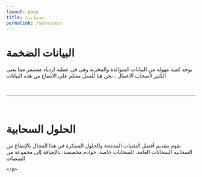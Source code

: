 ```yaml
---
layout: page
title: خدماتنا
permalink: /services/
---
```


<body>

<div class="boxes">
    <h1>البيانات الضخمة</h1>
    <p> يوجد كمية مهولة من البيانات المتوالدة والمخزنة وهي في عملية ازدياد مستمر مما يعني الكثير لأصحاب الاعمال ، نحن هنا للعمل معكم على الانتفاع من هذه البيانات
    </p>
</div>

<br>
<hr class="style1">
<br>

<div class="boxes">
    <h1>الحلول السحابية</h1>
    <p>
نقوم بتقديم أفضل التقنيات المدمجة والحلول المبتكرة في هذا المجال بالإنتفاع من السحابيه السحابات العامة، السحابات خاصة، خوادم مخصصة، بالإضافة إلى مجموعة من المنصات

    </p>
</div>
<div class="footer">
</div>
</body>